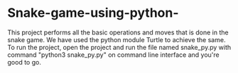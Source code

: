 # Snake-game-using-python-
This project performs all the basic operations and moves that is done in the snake game.
We have used the python module Turtle to achieve the same.
To run the project, open the project and run the file named snake_py.py with command "python3 snake_py.py" on command line interface and you're good to go.

